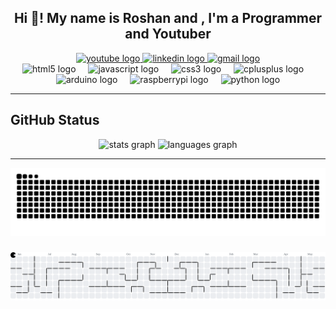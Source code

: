 <h2 align="center">Hi 👋! My name is Roshan and , I'm a Programmer and Youtuber</h2>

<div align="center">
  <a href="https://youtube.com/@RoshanGeeks" target="_blank">
    <img src="https://img.shields.io/static/v1?message=Youtube&logo=youtube&label=&color=FF0000&logoColor=white&labelColor=&style=for-the-badge" height="35" alt="youtube logo"  />
  </a>
  <a href="https://www.linkedin.com/in/sivasangar-roshan-6b4767339/?trk=public-profile-join-page" target="_blank">
    <img src="https://img.shields.io/static/v1?message=LinkedIn&logo=linkedin&label=&color=0077B5&logoColor=white&labelColor=&style=for-the-badge" height="35" alt="linkedin logo"  />
  </a>
  <a href="mailto:sivaroshan97@gmailcom" target="_blank">
    <img src="https://img.shields.io/static/v1?message=Gmail&logo=gmail&label=&color=D14836&logoColor=white&labelColor=&style=for-the-badge" height="35" alt="gmail logo"  />
  </a>
</div>

<div align="center">
  <img src="https://cdn.jsdelivr.net/gh/devicons/devicon/icons/html5/html5-original.svg" height="30" alt="html5 logo"  />
  <img width="12" />
  <img src="https://cdn.jsdelivr.net/gh/devicons/devicon/icons/javascript/javascript-original.svg" height="30" alt="javascript logo"  />
  <img width="12" />
  <img src="https://cdn.jsdelivr.net/gh/devicons/devicon/icons/css3/css3-original.svg" height="30" alt="css3 logo"  />
  <img width="12" />
  <img src="https://cdn.jsdelivr.net/gh/devicons/devicon/icons/cplusplus/cplusplus-original.svg" height="30" alt="cplusplus logo"  />
  <img width="12" />
  <img src="https://cdn.jsdelivr.net/gh/devicons/devicon/icons/arduino/arduino-original.svg" height="30" alt="arduino logo"  />
  <img width="12" />
  <img src="https://cdn.jsdelivr.net/gh/devicons/devicon/icons/raspberrypi/raspberrypi-original.svg" height="30" alt="raspberrypi logo"  />
  <img width="12" />
  <img src="https://cdn.jsdelivr.net/gh/devicons/devicon/icons/python/python-original.svg" height="30" alt="python logo"  />
</div>

---
## GitHub Status
<div align="center">
  <img src="https://github-readme-stats.vercel.app/api?username=S-Roshan97&hide_title=false&hide_rank=false&show_icons=true&include_all_commits=true&count_private=true&disable_animations=false&theme=dracula&locale=en&hide_border=false&order=1" height="150" alt="stats graph"  />
  <img src="https://github-readme-stats.vercel.app/api/top-langs?username=S-Roshan97&locale=en&hide_title=false&layout=compact&card_width=320&langs_count=5&theme=dracula&hide_border=false&order=2" height="150" alt="languages graph"  />
</div>

---

<picture>
  <source media="(prefers-color-scheme: dark)" srcset="https://raw.githubusercontent.com/S-Roshan97/S-Roshan97/output/github-snake-dark.svg" />
  <source media="(prefers-color-scheme: light)" srcset="https://raw.githubusercontent.com/S-Roshan97/S-Roshan97/output/github-snake.svg" />
  <img alt="github-snake" src="https://raw.githubusercontent.com/S-Roshan97/S-Roshan97/output/github-snake.svg" />
</picture>

###

<picture>
  <source media="(prefers-color-scheme: dark)" srcset="https://raw.githubusercontent.com/S-Roshan97/S-Roshan97/output/pacman-contribution-graph-dark.svg">
  <source media="(prefers-color-scheme: light)" srcset="https://raw.githubusercontent.com/S-Roshan97/S-Roshan97/output/pacman-contribution-graph.svg">
  <img alt="pacman contribution graph" src="https://raw.githubusercontent.com/S-Roshan97/S-Roshan97/output/pacman-contribution-graph.svg">
</picture>

###
